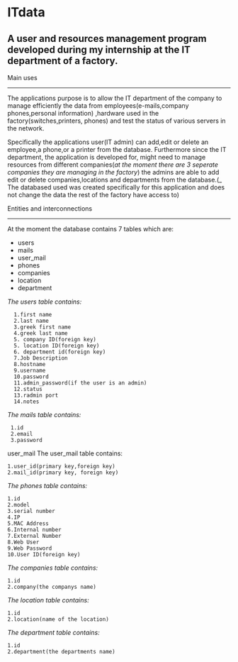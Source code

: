 # ITdata

## A user and resources management program developed during my internship at the IT department of a factory.



Main uses
___ 
 
The applications purpose is to allow the IT department of the company to manage efficiently the data from employees(e-mails,company phones,personal information)
,hardware used in the factory(switches,printers, phones) and test the status of various servers in the network.

Specifically the applications user(IT admin) can add,edit or delete an employee,a phone,or a printer from the database. Furthermore since the IT department, the application is developed for, might need to manage resources from different companies(*at the moment there are 3 seperate companies they are managing in the factory*) the admins are able to add edit or delete companies,locations and departments from the database.(_ The databased used was created specifically for this application and does not change the data the rest of the factory have access to)

Entities and interconnections
___

At the moment the database contains 7 tables which are: 

+ users
+ mails
+ user_mail
+ phones
+ companies
+ location
+ department


*The users table contains:* 

      1.first name
      2.last name
      3.greek first name
      4.greek last name
      5. company ID(foreign key) 
      5. location ID(foreign key) 
      6. department id(foreign key)
      7.Job Description
      8.hostname
      9.username
      10.password
      11.admin_password(if the user is an admin)
      12.status
      13.radmin port
      14.notes
      
*The mails table contains:*

     1.id
     2.email
     3.password
      

user_mail
The user_mail table contains:

    1.user_id(primary key,foreign key)
    2.mail_id(primary key, foreign key)
    


*The phones table contains:*


    1.id
    2.model
    3.serial number
    4.IP
    5.MAC Address
    6.Internal number
    7.External Number
    8.Web User
    9.Web Password
    10.User ID(foreign key)
    
    
*The companies table contains:*

    1.id
    2.company(the companys name)
    

*The location table contains:*

    1.id
    2.location(name of the location) 
    
*The department table contains:*
    
    
    1.id
    2.department(the departments name)

